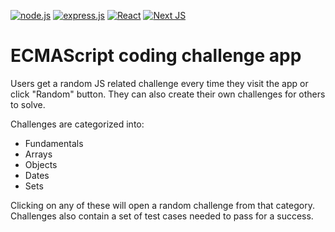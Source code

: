 [![node.js](https://img.shields.io/badge/node.js-6DA55F?style=for-the-badge&logo=node.js&logoColor=white)](https://github.com/dmiljkoviclevi9/ecmaniac/tree/main/app/api)
[![express.js](https://img.shields.io/badge/express.js-%23404d59.svg?style=for-the-badge&logo=express&logoColor=%2361DAFB)](https://github.com/dmiljkoviclevi9/ecmaniac/tree/main/app/api)
[![React](https://img.shields.io/badge/react-%2320232a.svg?style=for-the-badge&logo=react&logoColor=%2361DAFB)](https://github.com/dmiljkoviclevi9/ecmaniac/tree/main/app/ui)
[![Next JS](https://img.shields.io/badge/Next-black?style=for-the-badge&logo=next.js&logoColor=white)](https://github.com/dmiljkoviclevi9/ecmaniac/tree/main/app/ui)


# ECMAScript coding challenge app

Users get a random JS related challenge every time they visit the app or click "Random" button. They can also create their own challenges for others to solve. 

Challenges are categorized into:
- Fundamentals
- Arrays
- Objects
- Dates
- Sets

Clicking on any of these will open a random challenge from that category. Challenges also contain a set of test cases needed to pass for a success.
